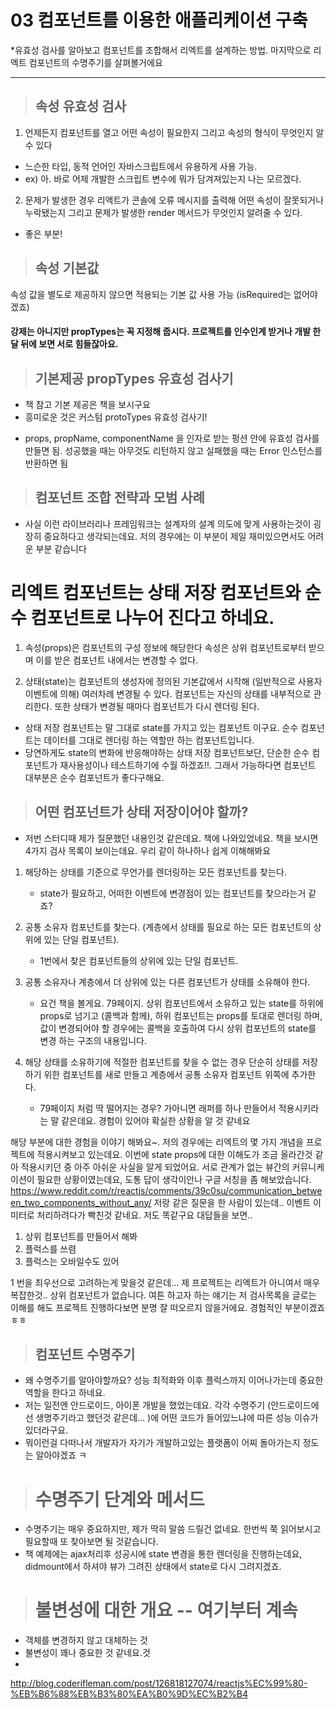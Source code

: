 # 03 컴포넌트를 이용한 애플리케이션 구축

*유효성 검사를 알아보고 컴포넌트를 조합해서 리엑트를 설계하는 방법. 마지막으로 리엑트 컴포넌트의 수명주기를 살펴볼거에요

* * *



>## 속성 유효성 검사

1. 언제든지 컴포넌트를 열고 어떤 속성이 필요한지 그리고 속성의 형식이 무엇인지 알 수 있다
  - 느슨한 타입, 동적 언어인 자바스크립트에서 유용하게 사용 가능.
  - ex) 아. 바로 어제 개발한 스크립트 변수에 뭐가 담겨져있는지 나는 모르겠다.

2. 문제가 발생한 경우 리액트가 콘솔에 오류 메시지를 출력해 어떤 속성이 잘못되거나 누락됐는지 그리고 문제가 발생한 render 메서드가 무엇인지 알려줄 수 있다.
  - 좋은 부분!
 
>## 속성 기본값

속성 값을 별도로 제공하지 않으면 적용되는 기본 값 사용 가능 (isRequired는 없어야 겠죠)

#### 강제는 아니지만 propTypes는 꼭 지정해 줍시다. 프로젝트를 인수인계 받거나 개발 한 달 뒤에 보면 서로 힘들잖아요. 

>## 기본제공 propTypes 유효성 검사기

* 책 참고 기본 제공은 책을 보시구요
* 흥미로운 것은 커스텀 protoTypes 유효성 검사기!

- props, propName, componentName 을 인자로 받는 펑션 안에 유효성 검사를 만들면 됨. 성공했을 때는 아무것도 리턴하지 않고 실패했을 때는 Error 인스턴스를 반환하면 됨

>## 컴포넌트 조합 전략과 모범 사례

- 사실 이런 라이브러리나 프레임워크는 설계자의 설계 의도에 맞게 사용하는것이 굉장히 중요하다고 생각되는데요. 저의 경우에는 이 부분이 제일 재미있으면서도 어려운 부분 같습니다

# 리엑트 컴포넌트는 상태 저장 컴포넌트와 순수 컴포넌트로 나누어 진다고 하네요.

1. 속성(props)은 컴포넌트의 구성 정보에 해당한다 속성은 상위 컴포넌트로부터 받으며 이를 받은 컴포넌트 내에서는 변경할 수 없다.

2. 상태(state)는 컴포넌트의 생성자에 정의된 기본값에서 시작해 (일반적으로 사용자 이벤트에 의해) 여러차례 변경될 수 있다. 컴포넌트는 자신의 상태를 내부적으로 관리한다. 또한 상태가 변경될 때마다 컴포넌트가 다시 렌더링 된다.

- 상태 저장 컴포넌트는 말 그대로 state를 가지고 있는 컴포넌트 이구요. 순수 컴포넌트는 데이터를 그대로 렌더링 하는 역할만 하는 컴포넌트입니다.
- 당연하게도 state의 변화에 반응해야하는 상태 저장 컴포넌트보단, 단순한 순수 컴포넌트가 재사용성이나 테스트하기에 수월 하겠죠!!. 그래서 가능하다면 컴포넌트 대부분은 순수 컴포넌트가 좋다구해요.

>## 어떤 컴포넌트가 상태 저장이어야 할까?

- 저번 스터디때 제가 질문했던 내용인것 같은데요. 책에 나와있었네요. 책을 보시면 4가지 검사 목록이 보이는데요. 우리 같이 하나하나 쉽게 이해해봐요

1. 해당하는 상태를 기준으로 무언가를 렌더링하는 모든 컴포넌트를 찾는다.
	- state가 필요하고, 어떠한 이벤트에 변경점이 있는 컴포넌트를 찾으라는거 같죠?

2. 공통 소유자 컴포넌트를 찾는다. (계층에서 상태를 필요로 하는 모든 컴포넌트의 상위에 있는 단일 컴포넌트).
	- 1번에서 찾은 컴포넌트들의 상위에 있는 단일 컴포넌트.

3. 공통 소유자나 계층에서 더 상위에 있는 다른 컴포넌트가 상태를 소유해야 한다.
	- 요건 책을 볼게요. 79페이지. 상위 컴포넌트에서 소유하고 있는 state를 하위에 props로 넘기고 (콜백과 함께), 하위 컴포넌트는 props를 토대로 렌더링 하며, 값이 변경되어야 할 경우에는 콜백을 호출하여 다시 상위 컴포넌트의 state를 변경 하는 구조의 내용입니다.

4. 해당 상태를 소유하기에 적절한 컴포넌트를 찾을 수 없는 경우 단순히 상태를 저장하기 위한 컴포넌트를 새로 만들고 계층에서 공통 소유자 컴포넌트 위쪽에 추가한다.
	- 79페이지 처럼 딱 떨어지는 경우? 가아니면 래퍼를 하나 만들어서 적용시키라는 말 같은데요. 경험이 있어야 확실한 상황을 알 것 같네요

해당 부분에 대한 경험을 이야기 해봐요~. 저의 경우에는 리엑트의 몇 가지 개념을 프로젝트에 적용시켜보고 있는데요. 이번에 state props에 대한 이해도가 조금 올라간것 같아 적용시키던 중 아주 아쉬운 사실을 알게 되었어요. 서로 관계가 없는 뷰간의 커뮤니케이션이 필요한 상황이였는데요, 도통 답이 생각이안나 구글 서칭을 좀 해보았습니다. https://www.reddit.com/r/reactjs/comments/39c0su/communication_between_two_components_without_any/ 저랑 같은 질문을 한 사람이 있는데.. 이벤트 이미터로 처리하려다가 빡친것 같네요. 저도 똑같구요 대답들을 보면..
1. 상위 컴포넌트를 만들어서 해봐
2. 플럭스를 쓰렴
3. 플럭스는 오바일수도 있어

1 번을 최우선으로 고려하는게 맞을것 같은데... 제 프로젝트는 리엑트가 아니여서 매우 복잡한것.. 상위 컴포넌트가 없습니다. 여튼 하고자 하는 얘기는 저 검사목록을 글로는 이해를 해도 프로젝트 진행하다보면 분명 잘 떠오르지 않을거에요. 경험적인 부분이겠죠 ㅎㅎ



>## 컴포넌트 수명주기

- 왜 수명주기를 알아야할까요? 성능 최적화와 이후 플럭스까지 이어나가는데 중요한 역할을 한다고 하네요.
- 저는 일전엔 안드로이드, 아이폰 개발을 했었는데요. 각각 수명주기 (안드로이드에선 생명주기라고 했던것 같은데... )에 어떤 코드가 들어있느냐에 따른 성능 이슈가 있더라구요.
- 뭐이런걸 다떠나서 개발자가 자기가 개발하고있는 플랫폼이 어찌 돌아가는지 정도는 알아야겠죠 ㅋ

># 수명주기 단계와 메서드

- 수명주기는 매우 중요하지만, 제가 딱히 말씀 드릴건 없네요. 한번씩 쭉 읽어보시고 필요할때 또 찾아보면 될 것같습니다.
- 책 예제에는 ajax처리후 성공시에 state 변경을 통한 렌더링을 진행하는데요, didmount에서 하셔야 뷰가 그려진 상태에서 state로 다시 그려지겠죠.

># 불변성에 대한 개요 -- 여기부터 계속
- 객체를 변경하지 않고 대체하는 것 
- 불변성이 꽤나 중요한 것 같네요.것
- 
http://blog.coderifleman.com/post/126818127074/reactjs%EC%99%80-%EB%B6%88%EB%B3%80%EA%B0%9D%EC%B2%B4
